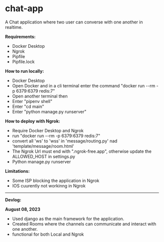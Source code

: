 # chat-app
A Chat application where two user can converse with one another in realtime.

**Requirements:**
- Docker Desktop
- Ngrok
- Pipfile
- Pipfile.lock

**How to run locally:** 
- Docker Desktop
- Open Docker and in a cli terminal enter the command "docker run --rm -p 6379:6379 redis:7"
- Open another terminal then
- Enter "pipenv shell"
- Enter "cd main"
- Enter "python manage.py runserver"

**How to deploy with Ngrok:**
- Require Docker Desktop and Ngrok
- run "docker run --rm -p 6379:6379 redis:7"
- convert all 'ws' to 'wss' in 'message/routing.py' nad 'template/message/room.html'
- The Ngrok Url must end with ".ngrok-free.app", otherwise update the ALLOWED_HOST in settings.py
- Python manage.py runserver

**Limitations:**
- Some ISP blocking the application in Ngrok
- IOS cuurently not workinng in Ngrok

----------------------
**Devlog:**

**August 08, 2023**
- Used django as the main framework for the application.
- Created Rooms where the channels can communicate and interact with one another.
- functional for both Local and Ngrok
